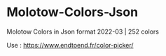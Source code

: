 # Molotow-Colors-Json
Molotow Colors in Json format
2022-03 | 252 colors

Use : https://www.endtoend.fr/color-picker/
